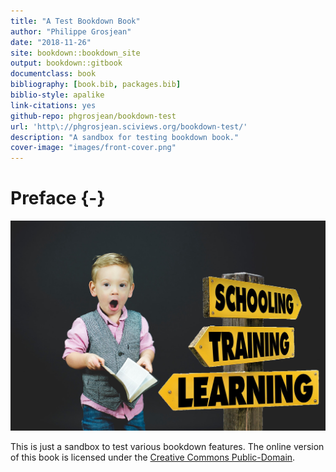 ```yaml
--- 
title: "A Test Bookdown Book"
author: "Philippe Grosjean"
date: "2018-11-26"
site: bookdown::bookdown_site
output: bookdown::gitbook
documentclass: book
bibliography: [book.bib, packages.bib]
biblio-style: apalike
link-citations: yes
github-repo: phgrosjean/bookdown-test
url: 'http\://phgrosjean.sciviews.org/bookdown-test/'
description: "A sandbox for testing bookdown book."
cover-image: "images/front-cover.png"
---
```


# Preface {-}

![](images/front-cover.png)

This is just a sandbox to test various bookdown features. The online version of this book is licensed under the [Creative Commons Public-Domain](http://creativecommons.org/publicdomain/zero/1.0/).



